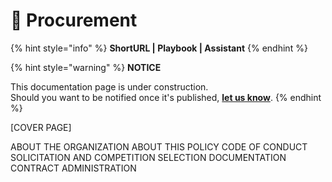 # 🚧 Procurement

{% hint style="info" %}
**ShortURL | Playbook | Assistant**
{% endhint %}



{% hint style="warning" %}
**NOTICE**

This documentation page is under construction.\
Should you want to be notified once it's published, [**let us know**](https://tiof.click/TIOFTarianUpdatesService).
{% endhint %}

\[COVER PAGE]

ABOUT THE ORGANIZATION ABOUT THIS POLICY CODE OF CONDUCT SOLICITATION AND COMPETITION SELECTION DOCUMENTATION CONTRACT ADMINISTRATION
